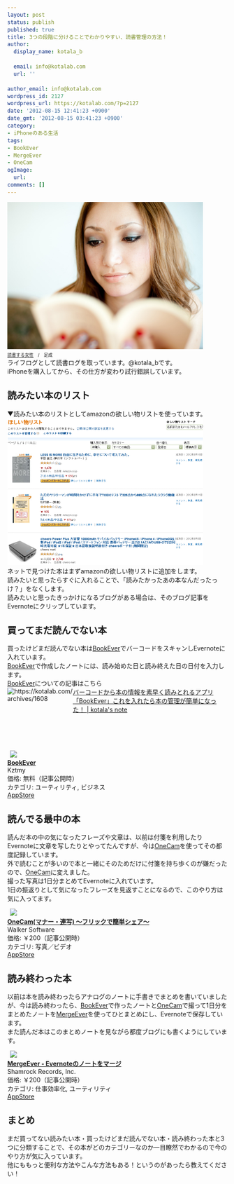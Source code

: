 ```yaml
---
layout: post
status: publish
published: true
title: 3つの段階に分けることでわかりやすい、読書管理の方法！
author:
  display_name: kotala_b

  email: info@kotalab.com
  url: ''

author_email: info@kotalab.com
wordpress_id: 2127
wordpress_url: https://kotalab.com/?p=2127
date: '2012-08-15 12:41:23 +0900'
date_gmt: '2012-08-15 03:41:23 +0900'
category:
- iPhoneのある生活
tags:
- BookEver
- MergeEver
- OneCam
ogImage:
  url:
comments: []
---
```

<p><a href="/wp-content/uploads/bookever_120722.jpg" target="_blank"><img src="/wp-content/uploads/bookever_120722.jpg" alt="" title="bookever_120722" width="448" height="336" class="alignnone size-full wp-image-1612" /></a><br />
<span style="font-size:10px;"><a href="http://www.ashinari.com/2010/10/29-037077.php?category=317" target="_blank">読書する女性</a>　/　足成</span><br />
ライフログとして読書ログを取っています。@kotala_bです。<br />
iPhoneを購入してから、その仕方が変わり試行錯誤しています。<br />
</p>
<!--more-->
<h2>読みたい本のリスト</h2>
<p>▼読みたい本のリストとしてamazonの欲しい物リストを使っています。<br />
<a href="/wp-content/uploads/book_120815_01.jpg" target="_blank"><img src="/wp-content/uploads/book_120815_01.jpg" alt="" title="book_120815_01" width="448" height="336" class="alignnone size-full wp-image-2138" /></a><br />
ネットで見つけた本はまずamazonの欲しい物リストに追加をします。<br />
読みたいと思ったらすぐに入れることで、「読みたかったあの本なんだったっけ？」をなくします。<br />
読みたいと思ったきっかけになるブログがある場合は、そのブログ記事をEvernoteにクリップしています。</p>
<h2>買ってまだ読んでない本</h2>
<p>買ったけどまだ読んでない本は<a href="https://itunes.apple.com/jp/app/bookever/id539150062?mt=8&uo=4&at=10l4yU" rel="nofollow" target="_blank">BookEver</a>でバーコードをスキャンしEvernoteに入れています。<br />
<a href="https://itunes.apple.com/jp/app/bookever/id539150062?mt=8&uo=4&at=10l4yU" rel="nofollow" target="_blank">BookEver</a>で作成したノートには、読み始めた日と読み終えた日の日付を入力します。<br />
<a href="https://itunes.apple.com/jp/app/bookever/id539150062?mt=8&uo=4&at=10l4yU" rel="nofollow" target="_blank">BookEver</a>についての記事はこちら<br />
<a href="/bookever" target="_blank"><img src="https://capture.heartrails.com/150x130?https://kotalab.com/archives/1608" alt="https://kotalab.com/archives/1608" width="150" height="130" align="left" /></a><a href="/bookever" target="_blank">バーコードから本の情報を素早く読みとれるアプリ「BookEver」これを入れたら本の管理が簡単になった！ | kotala's note</a><br style="clear:both;" /></p>
<div class="applink">
<div class="applinkimg"><a href="https://itunes.apple.com/jp/app/bookever/id539150062?mt=8&uo=4&at=10l4yU" rel="nofollow" target="_blank"><img hspace="6" src="http://a1481.phobos.apple.com/us/r30/Purple/v4/08/99/32/089932f1-34a4-d1e8-2218-8dc8678dbdf9/mzl.xegqmvbt.png" width="80" /></a></div>
<div class="applinktext">
<div class="applinktitle"><strong><a href="https://itunes.apple.com/jp/app/bookever/id539150062?mt=8&uo=4&at=10l4yU" rel="nofollow" target="_blank">BookEver</a></strong></div>
<div class="applinkinfo">Kztmy</div>
<div class="applinkinfo">価格: 無料（記事公開時）</div>
<div class="applinkinfo">カテゴリ: ユーティリティ, ビジネス</div>
</div>
<div class="clear"></div>
<div class="appstorelink"><a href="https://itunes.apple.com/jp/app/bookever/id539150062?mt=8&uo=4&at=10l4yU" rel="nofollow" target="_blank">AppStore</a></div>
</div>
<h2>読んでる最中の本</h2>
<p>読んだ本の中の気になったフレーズや文章は、以前は付箋を利用したりEvernoteに文章を写したりとやってたんですが、今は<a href="https://itunes.apple.com/jp/app/onecam-mana-lian-xie-furikkude/id422845617?mt=8&uo=4&at=10l4yU" rel="nofollow" target="_blank">OneCam</a>を使ってその都度記録しています。<br />
外で読むことが多いので本と一緒にそのためだけに付箋を持ち歩くのが嫌だったので、<a href="https://itunes.apple.com/jp/app/onecam-mana-lian-xie-furikkude/id422845617?mt=8&uo=4&at=10l4yU" rel="nofollow" target="_blank">OneCam</a>に変えました。<br />
撮った写真は1日分まとめてEvernoteに入れています。<br />
1日の振返りとして気になったフレーズを見返すことになるので、このやり方は気に入ってます。</p>
<div class="applink">
<div class="applinkimg"><a href="https://itunes.apple.com/jp/app/onecam-mana-lian-xie-furikkude/id422845617?mt=8&uo=4&at=10l4yU" rel="nofollow" target="_blank"><img hspace="6" src="http://a1428.phobos.apple.com/us/r30/Purple/v4/cd/d3/43/cdd343f3-dd7d-b622-8ce4-0451d0e99203/mzl.qblyhcgl.png" width="80" /></a></div>
<div class="applinktext">
<div class="applinktitle"><strong><a href="https://itunes.apple.com/jp/app/onecam-mana-lian-xie-furikkude/id422845617?mt=8&uo=4&at=10l4yU" rel="nofollow" target="_blank">OneCam(マナー・連写) 〜フリックで簡単シェア〜</a></strong></div>
<div class="applinkinfo">Walker Software</div>
<div class="applinkinfo">価格: ￥200（記事公開時）</div>
<div class="applinkinfo">カテゴリ: 写真／ビデオ</div>
</div>
<div class="clear"></div>
<div class="appstorelink"><a href="https://itunes.apple.com/jp/app/onecam-mana-lian-xie-furikkude/id422845617?mt=8&uo=4&at=10l4yU" rel="nofollow" target="_blank">AppStore</a></div>
</div>
<h2>読み終わった本</h2>
<p>以前は本を読み終わったらアナログのノートに手書きでまとめを書いていましたが、今は読み終わったら、<a href="https://itunes.apple.com/jp/app/bookever/id539150062?mt=8&uo=4&at=10l4yU" rel="nofollow" target="_blank">BookEver</a>で作ったノートと<a href="https://itunes.apple.com/jp/app/onecam-mana-lian-xie-furikkude/id422845617?mt=8&uo=4&at=10l4yU" rel="nofollow" target="_blank">OneCam</a>で撮って1日分をまとめたノートを<a href="https://itunes.apple.com/jp/app/mergeever-evernotenonotowomaji/id538412128?mt=8&uo=4&at=10l4yU" rel="nofollow" target="_blank">MergeEver</a>を使ってひとまとめにし、Evernoteで保存しています。<br />
また読んだ本はこのまとめノートを見ながら都度ブログにも書くようにしています。</p>
<div class="applink">
<div class="applinkimg"><a href="https://itunes.apple.com/jp/app/mergeever-evernotenonotowomaji/id538412128?mt=8&uo=4&at=10l4yU" rel="nofollow" target="_blank"><img hspace="6" src="http://a1737.phobos.apple.com/us/r30/Purple/v4/e6/45/7b/e6457b59-7d96-ca15-3e8b-c7c894d5bc03/mzl.culbzzdv.png" width="80" /></a></div>
<div class="applinktext">
<div class="applinktitle"><strong><a href="https://itunes.apple.com/jp/app/mergeever-evernotenonotowomaji/id538412128?mt=8&uo=4&at=10l4yU" rel="nofollow" target="_blank">MergeEver - Evernoteのノートをマージ</a></strong></div>
<div class="applinkinfo">Shamrock Records, Inc.</div>
<div class="applinkinfo">価格: ￥200（記事公開時）</div>
<div class="applinkinfo">カテゴリ: 仕事効率化, ユーティリティ</div>
</div>
<div class="clear"></div>
<div class="appstorelink"><a href="https://itunes.apple.com/jp/app/mergeever-evernotenonotowomaji/id538412128?mt=8&uo=4&at=10l4yU" rel="nofollow" target="_blank">AppStore</a></div>
</div>
<h2>まとめ</h2>
<p>まだ買ってない読みたい本・買ったけどまだ読んでない本・読み終わった本と3つに分類することで、その本がどのカテゴリーなのか一目瞭然でわかるので今のやり方が気に入っています。<br />
他にももっと便利な方法やこんな方法もある！というのがあったら教えてください！</p>
